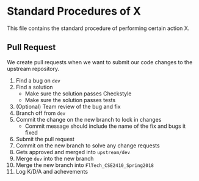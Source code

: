 # Standard Procedures of X
This file contains the standard procedure of performing certain action X.

## Pull Request
We create pull requests when we want to submit our code changes to the upstream repository.
1. Find a bug on ```dev```
2. Find a solution
    * Make sure the solution passes Checkstyle
    * Make sure the solution passes tests
3. (Optional) Team review of the bug and fix
4. Branch off from ```dev```
5. Commit the change on the new branch to lock in changes
    * Commit message should include the name of the fix and bugs it fixed
6. Submit the pull request
7. Commit on the new branch to solve any change requests
8. Gets approved and merged into ```upstream/dev```
9. Merge ```dev``` into the new branch
10. Merge the new branch into ```FlTech_CSE2410_Spring2018```
11. Log K/D/A and achevements
